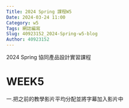 ```yaml
---
Title: 2024 Spring 課程W5
Date: 2024-03-24 11:00
Category: w5
Tags: 網誌編寫
Slug: 40923152_2024-Spring-w5-blog
Author: 40923152
---
```



2024 Spring 協同產品設計實習課程

<!-- PELICAN_END_SUMMARY -->

# WEEK5
一.把之前的教學影片平均分配並將字幕加入影片中
